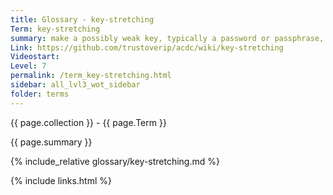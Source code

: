 ```yaml
---
title: Glossary - key-stretching
Term: key-stretching
summary: make a possibly weak key, typically a password or passphrase, more secure against a brute-force attack by increasing the resources
Link: https://github.com/trustoverip/acdc/wiki/key-stretching
Videostart: 
Level: 7
permalink: /term_key-stretching.html
sidebar: all_lvl3_wot_sidebar
folder: terms
---
```


{{ page.collection }} - {{ page.Term }}

   {{ page.summary }}

{% include_relative glossary/key-stretching.md %}

 {% include links.html %} 
